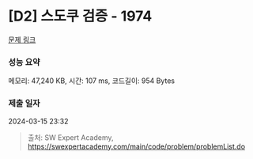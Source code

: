 # [D2] 스도쿠 검증 - 1974 

[문제 링크](https://swexpertacademy.com/main/code/problem/problemDetail.do?contestProbId=AV5Psz16AYEDFAUq) 

### 성능 요약

메모리: 47,240 KB, 시간: 107 ms, 코드길이: 954 Bytes

### 제출 일자

2024-03-15 23:32



> 출처: SW Expert Academy, https://swexpertacademy.com/main/code/problem/problemList.do